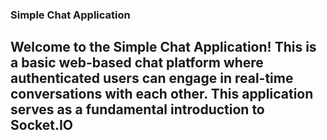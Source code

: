 ### Simple Chat Application 

## Welcome to the Simple Chat Application! This is a basic web-based chat platform where authenticated users can engage in real-time conversations with each other. This application serves as a fundamental introduction to Socket.IO
